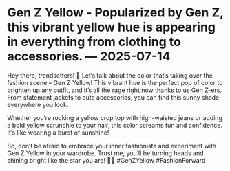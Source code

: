 # Gen Z Yellow - Popularized by Gen Z, this vibrant yellow hue is appearing in everything from clothing to accessories. — 2025-07-14

Hey there, trendsetters! 💛 Let’s talk about the color that’s taking over the fashion scene – Gen Z Yellow! This vibrant hue is the perfect pop of color to brighten up any outfit, and it’s all the rage right now thanks to us Gen Z-ers. From statement jackets to cute accessories, you can find this sunny shade everywhere you look.

Whether you’re rocking a yellow crop top with high-waisted jeans or adding a bold yellow scrunchie to your hair, this color screams fun and confidence. It’s like wearing a burst of sunshine!

So, don’t be afraid to embrace your inner fashionista and experiment with Gen Z Yellow in your wardrobe. Trust me, you’ll be turning heads and shining bright like the star you are! 🌟💛 #GenZYellow #FashionForward